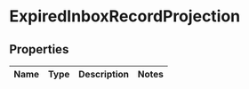 # ExpiredInboxRecordProjection
## Properties

Name | Type | Description | Notes
------------ | ------------- | ------------- | -------------


